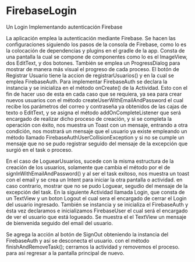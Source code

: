 # FirebaseLogin
Un Login Implementando autenticación Firebase


La aplicación emplea la autenticación mediante Firebase.
Se hacen las configuraciones siguiendo los pasos de la consola de Firebase, como lo es la colocación de dependencias
y plugins en el gradle de la app.
Consta de una pantalla la cual se compone de componentes como lo es el ImageView, dos EditText, y dos botones.
También se emplea un ProgressDialog para mostrar de manera más visual el progreso de cada proceso.
El botón de Registrar Usuario tiene la accion de registrarUsuarios() y en la cual se emplea FirebaseAuth.
Para implementar FirebaseAuth se declara la instancia y se inicializa en el método onCreate() de la Actividad. 
Esto con el fin de hacer uso de esta en cada caso que se requiera, ya sea para crear nuevos usuarios con el método
createUserWithEmailAndPassword el cual recibe los parámetros del correo y contraseña ya obtenidos de las cajas de texto
o EditText, y se asigna el método addOnCompleteListener que será encargado de realizar dicho proceso de creación, y si 
se completa la operación con éxito, nos muestra un Toast con un mensaje, entrando a otra condición, nos mostrará un mensaje que el
usuario ya existe empleando un método llamado FirebaseAuthUserCollisionException y si no se cumple un mensaje que no se pudo 
registrar seguido del mensaje de la excepción que surgió en el task o proceso.

En el caso de LoguearUsuarios, sucede con la misma estructura de la creación de los usuarios, solamente que cambia el 
método por el de signInWithEmailAndPassword() y al ser el task exitoso, nos muestra un toast con el email y se crea un Intent
para iniciar la otra pantalla o actividad.
en caso contrario, mostrar que no se pudo Loguear, segudio del mensaje de la excepción del task.
En la siguiente Actividad llamada Login, que consta de un TextView y un boton Logout el cual sera el encargado de cerrar 
el Login del usuario ingresado. También se instancia y se inicializa el FirebaseAuth y ésta vez declaramos e inicializamos
FirebaseUser el cual será el encargado de ver el usuario que está logueado.
Se muestra el el TextView un mensaje de bienvenida seguido del email del usuario.

Se agrega la acción al botón de SignOut obteniendo la instancia del FirebaseAuth y así se desconecta el usuario.
con el método finishAndRemoveTask(); cerramos la actividad y removemos el proceso. para así regresar a la pantalla principal
de nuevo.






